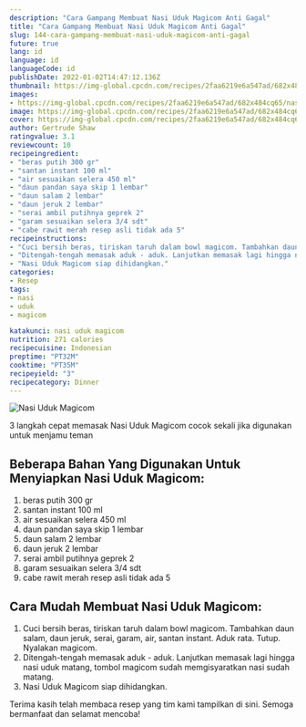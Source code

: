 ```yaml
---
description: "Cara Gampang Membuat Nasi Uduk Magicom Anti Gagal"
title: "Cara Gampang Membuat Nasi Uduk Magicom Anti Gagal"
slug: 144-cara-gampang-membuat-nasi-uduk-magicom-anti-gagal
future: true
lang: id
language: id
languageCode: id
publishDate: 2022-01-02T14:47:12.136Z 
thumbnail: https://img-global.cpcdn.com/recipes/2faa6219e6a547ad/682x484cq65/nasi-uduk-magicom-foto-resep-utama.png
images:
- https://img-global.cpcdn.com/recipes/2faa6219e6a547ad/682x484cq65/nasi-uduk-magicom-foto-resep-utama.png
image: https://img-global.cpcdn.com/recipes/2faa6219e6a547ad/682x484cq65/nasi-uduk-magicom-foto-resep-utama.png
cover: https://img-global.cpcdn.com/recipes/2faa6219e6a547ad/682x484cq65/nasi-uduk-magicom-foto-resep-utama.png
author: Gertrude Shaw
ratingvalue: 3.1
reviewcount: 10
recipeingredient:
- "beras putih 300 gr"
- "santan instant 100 ml"
- "air sesuaikan selera 450 ml"
- "daun pandan saya skip 1 lembar"
- "daun salam 2 lembar"
- "daun jeruk 2 lembar"
- "serai ambil putihnya geprek 2"
- "garam sesuaikan selera 3/4 sdt"
- "cabe rawit merah resep asli tidak ada 5"
recipeinstructions:
- "Cuci bersih beras, tiriskan taruh dalam bowl magicom. Tambahkan daun salam, daun jeruk, serai, garam, air, santan instant. Aduk rata. Tutup. Nyalakan magicom."
- "Ditengah-tengah memasak aduk - aduk. Lanjutkan memasak lagi hingga nasi uduk matang, tombol magicom sudah memgisyaratkan nasi sudah matang."
- "Nasi Uduk Magicom siap dihidangkan."
categories:
- Resep
tags:
- nasi
- uduk
- magicom

katakunci: nasi uduk magicom 
nutrition: 271 calories
recipecuisine: Indonesian
preptime: "PT32M"
cooktime: "PT35M"
recipeyield: "3"
recipecategory: Dinner
---
```



![Nasi Uduk Magicom](https://img-global.cpcdn.com/recipes/2faa6219e6a547ad/682x484cq65/nasi-uduk-magicom-foto-resep-utama.png)

3 langkah cepat memasak  Nasi Uduk Magicom cocok sekali jika digunakan untuk menjamu teman

<!--inarticleads1-->

## Beberapa Bahan Yang Digunakan Untuk Menyiapkan Nasi Uduk Magicom:

1. beras putih 300 gr
1. santan instant 100 ml
1. air sesuaikan selera 450 ml
1. daun pandan saya skip 1 lembar
1. daun salam 2 lembar
1. daun jeruk 2 lembar
1. serai ambil putihnya geprek 2
1. garam sesuaikan selera 3/4 sdt
1. cabe rawit merah resep asli tidak ada 5



<!--inarticleads2-->

## Cara Mudah Membuat Nasi Uduk Magicom:

1. Cuci bersih beras, tiriskan taruh dalam bowl magicom. Tambahkan daun salam, daun jeruk, serai, garam, air, santan instant. Aduk rata. Tutup. Nyalakan magicom.
1. Ditengah-tengah memasak aduk - aduk. Lanjutkan memasak lagi hingga nasi uduk matang, tombol magicom sudah memgisyaratkan nasi sudah matang.
1. Nasi Uduk Magicom siap dihidangkan.




Terima kasih telah membaca resep yang tim kami tampilkan di sini. Semoga bermanfaat dan selamat mencoba!
